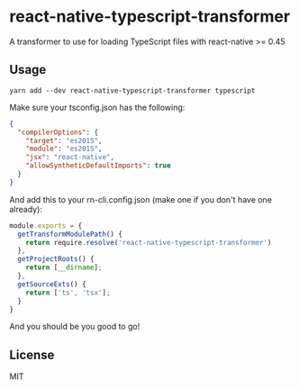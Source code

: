 # react-native-typescript-transformer

A transformer to use for loading TypeScript files with react-native >= 0.45

## Usage

    yarn add --dev react-native-typescript-transformer typescript

Make sure your tsconfig.json has the following:

```json
{
  "compilerOptions": {
    "target": "es2015",
    "module": "es2015",
    "jsx": "react-native",
    "allowSyntheticDefaultImports": true
  }
}
```

And add this to your rn-cli.config.json (make one if you don't have one already):

```js
module.exports = {
  getTransformModulePath() {
    return require.resolve('react-native-typescript-transformer')
  },
  getProjectRoots() {
    return [__dirname];
  },
  getSourceExts() {
    return ['ts', 'tsx'];
  }
}
```

And you should be you good to go!

## License

MIT
